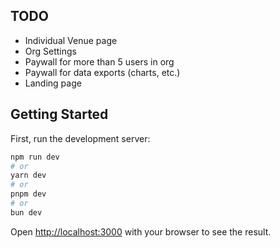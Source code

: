 ## TODO

- Individual Venue page
- Org Settings
- Paywall for more than 5 users in org
- Paywall for data exports (charts, etc.)
- Landing page

## Getting Started

First, run the development server:

```bash
npm run dev
# or
yarn dev
# or
pnpm dev
# or
bun dev
```

Open [http://localhost:3000](http://localhost:3000) with your browser to see the result.
